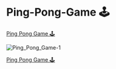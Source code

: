 # Ping-Pong-Game 🕹️
<a href="https://github.com/hemant467/Ping-Pong-Game">Ping Pong Game 🕹️</a>

![Ping_Pong_Game-1](https://github.com/hemant467/Ping-Pong-Game/assets/85243370/b30327f3-4bf7-4f59-a934-ad9de4516935)

<a href="https://github.com/hemant467/Ping-Pong-Game">Ping Pong Game 🕹️</a>
